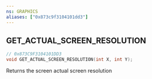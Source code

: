 ```yaml
---
ns: GRAPHICS
aliases: ["0x873c9f3104101dd3"]
---
```

## GET_ACTUAL_SCREEN_RESOLUTION

```c
// 0x873C9F3104101DD3
void GET_ACTUAL_SCREEN_RESOLUTION(int X, int Y);
```

Returns the screen actual screen resolution

